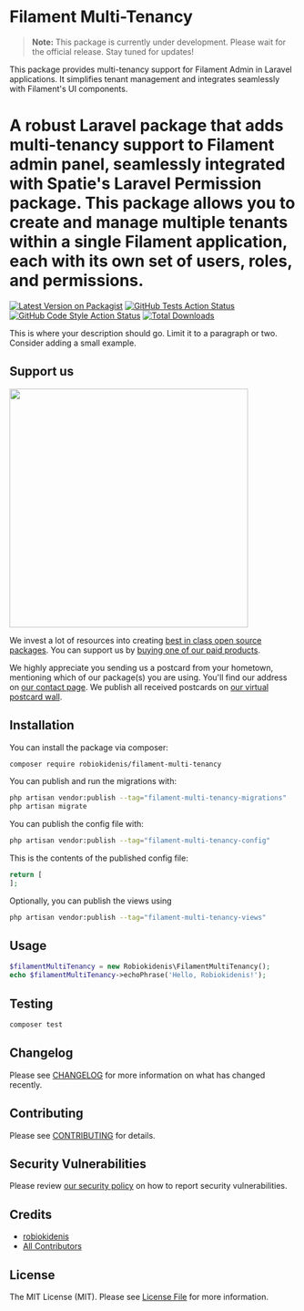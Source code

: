 # Filament Multi-Tenancy

> **Note:** This package is currently under development. Please wait for the official release. Stay tuned for updates!

This package provides multi-tenancy support for Filament Admin in Laravel applications. It simplifies tenant management and integrates seamlessly with Filament's UI components.

# A robust Laravel package that adds multi-tenancy support to Filament admin panel, seamlessly integrated with Spatie's Laravel Permission package. This package allows you to create and manage multiple tenants within a single Filament application, each with its own set of users, roles, and permissions.

[![Latest Version on Packagist](https://img.shields.io/packagist/v/robiokidenis/filament-multi-tenancy.svg?style=flat-square)](https://packagist.org/packages/robiokidenis/filament-multi-tenancy)
[![GitHub Tests Action Status](https://img.shields.io/github/actions/workflow/status/robiokidenis/filament-multi-tenancy/run-tests.yml?branch=main&label=tests&style=flat-square)](https://github.com/robiokidenis/filament-multi-tenancy/actions?query=workflow%3Arun-tests+branch%3Amain)
[![GitHub Code Style Action Status](https://img.shields.io/github/actions/workflow/status/robiokidenis/filament-multi-tenancy/fix-php-code-style-issues.yml?branch=main&label=code%20style&style=flat-square)](https://github.com/robiokidenis/filament-multi-tenancy/actions?query=workflow%3A"Fix+PHP+code+style+issues"+branch%3Amain)
[![Total Downloads](https://img.shields.io/packagist/dt/robiokidenis/filament-multi-tenancy.svg?style=flat-square)](https://packagist.org/packages/robiokidenis/filament-multi-tenancy)

This is where your description should go. Limit it to a paragraph or two. Consider adding a small example.

## Support us

[<img src="https://github-ads.s3.eu-central-1.amazonaws.com/filament-multi-tenancy.jpg?t=1" width="419px" />](https://spatie.be/github-ad-click/filament-multi-tenancy)

We invest a lot of resources into creating [best in class open source packages](https://spatie.be/open-source). You can support us by [buying one of our paid products](https://spatie.be/open-source/support-us).

We highly appreciate you sending us a postcard from your hometown, mentioning which of our package(s) you are using. You'll find our address on [our contact page](https://spatie.be/about-us). We publish all received postcards on [our virtual postcard wall](https://spatie.be/open-source/postcards).

## Installation

You can install the package via composer:

```bash
composer require robiokidenis/filament-multi-tenancy
```

You can publish and run the migrations with:

```bash
php artisan vendor:publish --tag="filament-multi-tenancy-migrations"
php artisan migrate
```

You can publish the config file with:

```bash
php artisan vendor:publish --tag="filament-multi-tenancy-config"
```

This is the contents of the published config file:

```php
return [
];
```

Optionally, you can publish the views using

```bash
php artisan vendor:publish --tag="filament-multi-tenancy-views"
```

## Usage

```php
$filamentMultiTenancy = new Robiokidenis\FilamentMultiTenancy();
echo $filamentMultiTenancy->echoPhrase('Hello, Robiokidenis!');
```

## Testing

```bash
composer test
```

## Changelog

Please see [CHANGELOG](CHANGELOG.md) for more information on what has changed recently.

## Contributing

Please see [CONTRIBUTING](CONTRIBUTING.md) for details.

## Security Vulnerabilities

Please review [our security policy](../../security/policy) on how to report security vulnerabilities.

## Credits

-   [robiokidenis](https://github.com/robiokidenis)
-   [All Contributors](../../contributors)

## License

The MIT License (MIT). Please see [License File](LICENSE.md) for more information.
